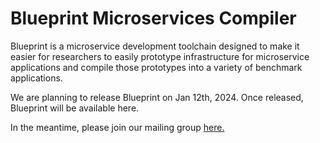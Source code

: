 # Blueprint Microservices Compiler

Blueprint is a microservice development toolchain designed to make it easier for researchers to easily prototype infrastructure for microservice applications and compile those prototypes into a variety of benchmark applications.

We are planning to release Blueprint on Jan 12th, 2024. Once released, Blueprint will be available here.

In the meantime, please join our mailing group [here.](https://groups.google.com/g/blueprint-compiler)
